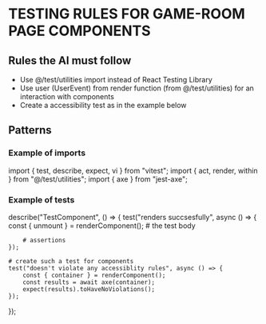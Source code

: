 # TESTING RULES FOR GAME-ROOM PAGE COMPONENTS

## Rules the AI must follow

-   Use @/test/utilities import instead of React Testing Library
-   Use user (UserEvent) from render function (from @/test/utilities) for an interaction with components
-   Create a accessibility test as in the example below

## Patterns

### Example of imports

import { test, describe, expect, vi } from "vitest";
import { act, render, within } from "@/test/utilities";
import { axe } from "jest-axe";

### Example of tests

describe("TestComponent", () => {
test("renders succsesfully", async () => {
const { unmount } = renderComponent(); # the test body

    	# assertions
    });

    # create such a test for components
    test("doesn't violate any accessiblity rules", async () => {
    	const { container } = renderComponent();
    	const results = await axe(container);
    	expect(results).toHaveNoViolations();
    });

});
